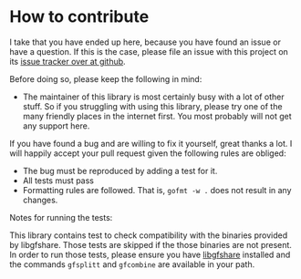 # How to contribute

I take that you have ended up here, because you have found an issue or have a
question. If this is the case, please file an issue with this project on its
[issue tracker over at github](https://github.com/corvus-ch/shamir/issues).

Before doing so, please keep the following in mind:

* The maintainer of this library is most certainly busy with a lot of other
  stuff. So if you struggling with using this library, please try one of the
  many friendly places in the internet first. You most probably will not get
  any support here.

If you have found a bug and are willing to fix it yourself, great thanks a lot.
I will happily accept your pull request given the following rules are obliged:

* The bug must be reproduced by adding a test for it.
* All tests must pass
* Formatting rules are followed. That is, `gofmt -w .` does not result in any
  changes.

Notes for running the tests:

This library contains test to check compatibility with the binaries provided by
libgfshare. Those tests are skipped if the those binaries are not present.  In
order to run those tests, please ensure you have [libgfshare] installed and the
commands `gfsplitt` and `gfcombine` are available in your path.

[libgfshare]: https://www.digital-scurf.org/software/libgfshare
